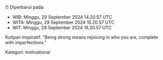 ⏰ Diperbarui pada:
- WIB: Minggu, 29 September 2024 14.20.57 UTC
- WITA: Minggu, 29 September 2024 15.20.57 UTC
- WIT: Minggu, 29 September 2024 16.20.57 UTC

Kutipan Inspiratif:
"Being strong means rejoicing in who you are, complete with imperfections."


Kategori: motivational

